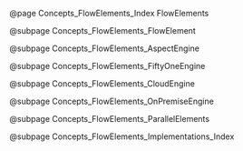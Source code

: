 @page Concepts_FlowElements_Index FlowElements

@subpage Concepts_FlowElements_FlowElement

@subpage Concepts_FlowElements_AspectEngine

@subpage Concepts_FlowElements_FiftyOneEngine

@subpage Concepts_FlowElements_CloudEngine

@subpage Concepts_FlowElements_OnPremiseEngine

@subpage Concepts_FlowElements_ParallelElements

@subpage Concepts_FlowElements_Implementations_Index
